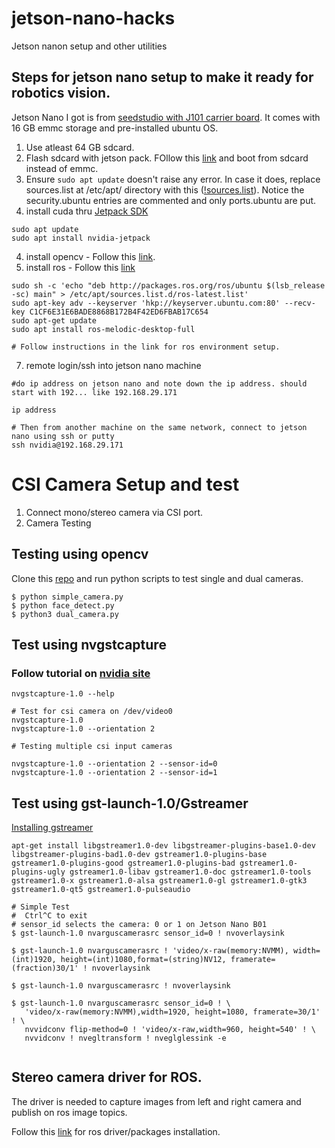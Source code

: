 # jetson-nano-hacks
Jetson nanon setup and other utilities

## Steps for jetson nano setup to make it ready for robotics vision. 
Jetson Nano I got is from [seedstudio with J101 carrier board](https://www.seeedstudio.com/NVIDIAr-Jetson-Nanotm-Developer-Kit-p-2916.html). It comes with 16 GB emmc storage and pre-installed ubuntu OS.

1. Use atleast 64 GB sdcard.
2. Flash sdcard with jetson pack. FOllow this [link](https://wiki.seeedstudio.com/Flash_System_on_SD_card/) and boot from sdcard instead of emmc.
3. Ensure ``` sudo apt update ``` doesn't raise any error. In case it does, replace sources.list at /etc/apt/ directory with this ([!sources.list](https://github.com/pravinkr/jetson-nano-hacks/blob/main/sources.list)). Notice the security.ubuntu entries are commented and only ports.ubuntu are put.
4. install cuda thru [Jetpack SDK](https://docs.nvidia.com/jetson/jetpack/install-jetpack/index.html#package-management-tool)
```
sudo apt update
sudo apt install nvidia-jetpack

```
4. install opencv - Follow this [link](https://automaticaddison.com/how-to-install-opencv-4-5-on-nvidia-jetson-nano/).
5. install ros - Follow this [link](https://www.waveshare.com/wiki/Install_ROS_System_on_Jetson_Nano_%26_Environment_Cofiguration)
```
sudo sh -c 'echo "deb http://packages.ros.org/ros/ubuntu $(lsb_release -sc) main" > /etc/apt/sources.list.d/ros-latest.list'
sudo apt-key adv --keyserver 'hkp://keyserver.ubuntu.com:80' --recv-key C1CF6E31E6BADE8868B172B4F42ED6FBAB17C654
sudo apt-get update
sudo apt install ros-melodic-desktop-full

# Follow instructions in the link for ros environment setup.
```
7. remote login/ssh into jetson nano machine
```
#do ip address on jetson nano and note down the ip address. should start with 192... like 192.168.29.171

ip address

# Then from another machine on the same network, connect to jetson nano using ssh or putty
ssh nvidia@192.168.29.171
```

# CSI Camera Setup and test

1. Connect mono/stereo camera via CSI port.
2. Camera Testing


## Testing using opencv

Clone this [repo](https://github.com/pravinkr/jetson-nano-hacks-CSI-Camera) and run python scripts to test single and dual cameras.
```
$ python simple_camera.py
$ python face_detect.py
$ python3 dual_camera.py

```




## Test using nvgstcapture
### Follow tutorial on [nvidia site](https://developer.nvidia.com/embedded/learn/tutorials/first-picture-csi-usb-camera)

```
nvgstcapture-1.0 --help

# Test for csi camera on /dev/video0
nvgstcapture-1.0
nvgstcapture-1.0 --orientation 2

# Testing multiple csi input cameras

nvgstcapture-1.0 --orientation 2 --sensor-id=0
nvgstcapture-1.0 --orientation 2 --sensor-id=1

```


## Test using gst-launch-1.0/Gstreamer
[Installing gstreamer](https://gstreamer.freedesktop.org/documentation/installing/on-linux.html?gi-language=c)

```
apt-get install libgstreamer1.0-dev libgstreamer-plugins-base1.0-dev libgstreamer-plugins-bad1.0-dev gstreamer1.0-plugins-base gstreamer1.0-plugins-good gstreamer1.0-plugins-bad gstreamer1.0-plugins-ugly gstreamer1.0-libav gstreamer1.0-doc gstreamer1.0-tools gstreamer1.0-x gstreamer1.0-alsa gstreamer1.0-gl gstreamer1.0-gtk3 gstreamer1.0-qt5 gstreamer1.0-pulseaudio
```

```
# Simple Test
#  Ctrl^C to exit
# sensor_id selects the camera: 0 or 1 on Jetson Nano B01
$ gst-launch-1.0 nvarguscamerasrc sensor_id=0 ! nvoverlaysink

$ gst-launch-1.0 nvarguscamerasrc ! 'video/x-raw(memory:NVMM), width=(int)1920, height=(int)1080,format=(string)NV12, framerate=(fraction)30/1' ! nvoverlaysink

$ gst-launch-1.0 nvarguscamerasrc ! nvoverlaysink

$ gst-launch-1.0 nvarguscamerasrc sensor_id=0 ! \
   'video/x-raw(memory:NVMM),width=1920, height=1080, framerate=30/1' ! \
   nvvidconv flip-method=0 ! 'video/x-raw,width=960, height=540' ! \
   nvvidconv ! nvegltransform ! nveglglessink -e
   
```

## Stereo camera driver for ROS.
The driver is needed to capture images from left and right camera and publish on ros image topics.

Follow this [link](https://github.com/borongyuan/jetson_csi_stereo_ros) for ros driver/packages installation.




```
